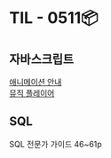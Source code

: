 <h1>TIL - 0511📦</h1>

## 자바스크립트
<a href="./js_projects/animated-navigation">애니메이션 안내</a><br>
<a href="./js_projects/music-player">뮤직 플레이어</a><br>

## SQL
SQL 전문가 가이드 46~61p
